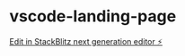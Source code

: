 # vscode-landing-page

[Edit in StackBlitz next generation editor ⚡️](https://stackblitz.com/~/github.com/NarayanaGudiwada/vscode-landing-page)
